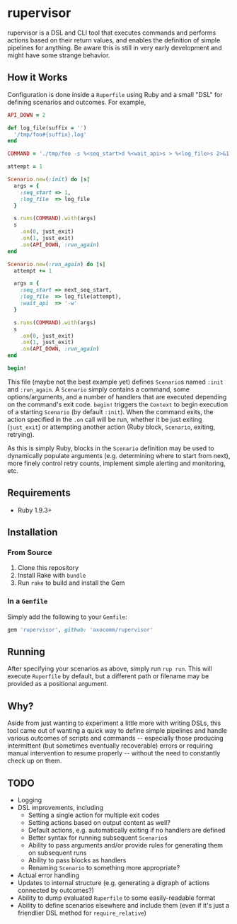 # rupervisor

rupervisor is a DSL and CLI tool that executes commands and performs
actions based on their return values, and enables the definition of
simple pipelines for anything. Be aware this is still in very early
development and might have some strange behavior.

## How it Works

Configuration is done inside a `Ruperfile` using Ruby and a small
"DSL" for defining scenarios and outcomes. For example,

``` ruby
API_DOWN = 2

def log_file(suffix = '')
  '/tmp/foo#{suffix}.log'
end

COMMAND = './tmp/foo -s %<seq_start>d %<wait_api>s > %<log_file>s 2>&1'

attempt = 1

Scenario.new(:init) do |s|
  args = {
    :seq_start => 1,
    :log_file  => log_file
  }

  s.runs(COMMAND).with(args)
  s
    .on(0, just_exit)
    .on(1, just_exit)
    .on(API_DOWN, :run_again)
end

Scenario.new(:run_again) do |s|
  attempt += 1

  args = {
    :seq_start => next_seq_start,
    :log_file  => log_file(attempt),
    :wait_api  => '-w'
  }

  s.runs(COMMAND).with(args)
  s
    .on(0, just_exit)
    .on(1, just_exit)
    .on(API_DOWN, :run_again)
end

begin!
```

This file (maybe not the best example yet) defines `Scenario`s named
`:init` and `:run_again`. A `Scenario` simply contains a command, some
options/arguments, and a number of handlers that are executed
depending on the command's exit code. `begin!` triggers the `Context`
to begin execution of a starting `Scenario` (by default `:init`). When
the command exits, the action specified in the `.on` call will be run,
whether it be just exiting (`just_exit`) or attempting another
action (Ruby block, `Scenario`, exiting, retrying).

As this is simply Ruby, blocks in the `Scenario` definition may be
used to dynamically populate arguments (e.g. determining where to
start from next), more finely control retry counts, implement simple
alerting and monitoring, etc.

## Requirements

- Ruby 1.9.3+

## Installation

### From Source

1. Clone this repository
2. Install Rake with `bundle`
3. Run `rake` to build and install the Gem

### In a `Gemfile`

Simply add the following to your `Gemfile`:

``` ruby
gem 'rupervisor', github: 'axocomm/rupervisor'
```

## Running

After specifying your scenarios as above, simply run `rup run`. This
will execute `Ruperfile` by default, but a different path or filename
may be provided as a positional argument.

## Why?

Aside from just wanting to experiment a little more with writing DSLs,
this tool came out of wanting a quick way to define simple pipelines
and handle various outcomes of scripts and commands -- especially
those producing intermittent (but sometimes eventually recoverable)
errors or requiring manual intervention to resume properly -- without
the need to constantly check up on them.

## TODO

- Logging
- DSL improvements, including
    - Setting a single action for multiple exit codes
    - Setting actions based on output content as well?
    - Default actions, e.g. automatically exiting if no handlers are
      defined
    - Better syntax for running subsequent `Scenario`s
    - Ability to pass arguments and/or provide rules for generating
      them on subsequent runs
    - Ability to pass blocks as handlers
    - Renaming `Scenario` to something more appropriate?
- Actual error handling
- Updates to internal structure (e.g. generating a digraph of actions
  connected by outcomes?)
- Ability to dump evaluated `Ruperfile` to some easily-readable format
- Ability to define scenarios elsewhere and include them (even if it's
  just a friendlier DSL method for `require_relative`)

